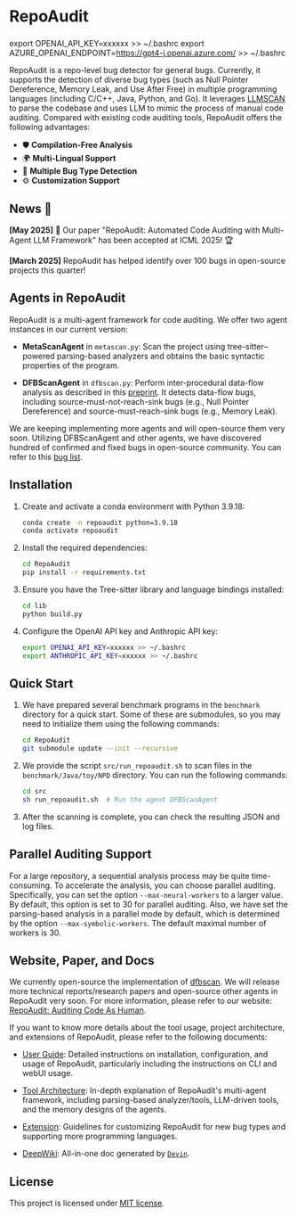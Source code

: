 # RepoAudit
### 
export OPENAI_API_KEY=xxxxxx >> ~/.bashrc
export AZURE_OPENAI_ENDPOINT=https://gpt4-j.openai.azure.com/ >> ~/.bashrc

RepoAudit is a repo-level bug detector for general bugs. Currently, it supports the detection of diverse bug types (such as Null Pointer Dereference, Memory Leak, and Use After Free) in multiple programming languages (including C/C++, Java, Python, and Go). It leverages [LLMSCAN](https://github.com/PurCL/LLMSCAN) to parse the codebase and uses LLM to mimic the process of manual code auditing. Compared with existing code auditing tools, RepoAudit offers the following advantages:

- 🛡️ **Compilation-Free Analysis**
- 🌍 **Multi-Lingual Support**
- 🐞 **Multiple Bug Type Detection**
- ⚙️ **Customization Support**

## News 📰

**[May 2025]** 🎉 Our paper "RepoAudit: Automated Code Auditing with Multi-Agent LLM Framework" has been accepted at ICML 2025! 🏆

**[March 2025]** RepoAudit has helped identify over 100 bugs in open-source projects this quarter!

## Agents in RepoAudit

RepoAudit is a multi-agent framework for code auditing. We offer two agent instances in our current version:

- **MetaScanAgent** in `metascan.py`: Scan the project using tree-sitter–powered parsing-based analyzers and obtains the basic syntactic properties of the program.

- **DFBScanAgent** in `dfbscan.py`: Perform inter-procedural data-flow analysis as described in this [preprint](https://arxiv.org/abs/2501.18160). It detects data-flow bugs, including source-must-not-reach-sink bugs (e.g., Null Pointer Dereference) and source-must-reach-sink bugs (e.g., Memory Leak).

We are keeping implementing more agents and will open-source them very soon. Utilizing DFBScanAgent and other agents, we have discovered hundred of confirmed and fixed bugs in open-source community. You can refer to this [bug list](https://repoaudit-home.github.io/bugreports.html).

## Installation

1. Create and activate a conda environment with Python 3.9.18:

   ```sh
   conda create -n repoaudit python=3.9.18
   conda activate repoaudit
   ```

2. Install the required dependencies:

   ```sh
   cd RepoAudit
   pip install -r requirements.txt
   ```

3. Ensure you have the Tree-sitter library and language bindings installed:

   ```sh
   cd lib
   python build.py
   ```

4. Configure the OpenAI API key and Anthropic API key:

   ```sh
   export OPENAI_API_KEY=xxxxxx >> ~/.bashrc
   export ANTHROPIC_API_KEY=xxxxxx >> ~/.bashrc
   ```


## Quick Start

1. We have prepared several benchmark programs in the `benchmark` directory for a quick start. Some of these are submodules, so you may need to initialize them using the following commands:

   ```sh
   cd RepoAudit
   git submodule update --init --recursive
   ```

2. We provide the script `src/run_repoaudit.sh` to scan files in the `benchmark/Java/toy/NPD` directory. You can run the following commands:

   ```sh
   cd src
   sh run_repoaudit.sh  # Run the agent DFBScanAgent
   ```

3. After the scanning is complete, you can check the resulting JSON and log files.


## Parallel Auditing Support

For a large repository, a sequential analysis process may be quite time-consuming. To accelerate the analysis, you can choose parallel auditing. Specifically, you can set the option `--max-neural-workers` to a larger value. By default, this option is set to 30 for parallel auditing.
Also, we have set the parsing-based analysis in a parallel mode by default, which is determined by the option `--max-symbolic-workers`. The default maximal number of workers is 30.

## Website, Paper, and Docs

We currently open-source the implementation of [dfbscan](https://github.com/PurCL/RepoAudit). We will release more technical reports/research papers and open-source other agents in RepoAudit very soon. For more information, please refer to our website: [RepoAudit: Auditing Code As Human](https://repoaudit-home.github.io/).

If you want to know more details about the tool usage, project architecture, and extensions of RepoAudit, please refer to the following documents:

- [User Guide](docs/guide.md): Detailed instructions on installation, configuration, and usage of RepoAudit, particularly including the instructions on CLI and webUI usage.

- [Tool Architecture](docs/architecture.md): In-depth explanation of RepoAudit's multi-agent framework, including parsing-based analyzer/tools, LLM-driven tools, and the memory designs of the agents.

- [Extension](docs/extension.md): Guidelines for customizing RepoAudit for new bug types and supporting more programming languages.

- [DeepWiki](https://deepwiki.com/PurCL/RepoAudit): All-in-one doc generated by [`Devin`](https://devin.ai/).

## License

This project is licensed under [MIT license](LICENSE).

